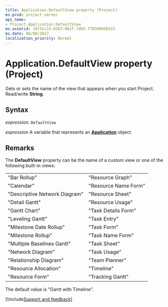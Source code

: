 ```yaml
---
title: Application.DefaultView property (Project)
ms.prod: project-server
api_name:
- Project.Application.DefaultView
ms.assetid: 19f3cc23-6267-0b1f-7db5-7783d6936533
ms.date: 06/08/2017
localization_priority: Normal
---
```



# Application.DefaultView property (Project)

Gets or sets the name of the view that appears when you start Project. Read/write  **String**.


## Syntax

_expression_. `DefaultView`

_expression_ A variable that represents an **[Application](Project.Application.md)** object.


## Remarks

The  **DefaultView** property can be the name of a custom view or one of the following built-in views:


|||
|:-----|:-----|
|"Bar Rollup"|"Resource Graph"|
|"Calendar"|"Resource Name Form"|
|"Descriptive Network Diagram"|"Resource Sheet"|
|"Detail Gantt"|"Resource Usage"|
|"Gantt Chart"|"Task Details Form"|
|"Leveling Gantt"|"Task Entry"|
|"Milestone Date Rollup"|"Task Form"|
|"Milestone Rollup"|"Task Name Form"|
|"Multiple Baselines Gantt"|"Task Sheet"|
|"Network Diagram"|"Task Usage"|
|"Relationship Diagram"|"Team Planner"|
|"Resource Allocation"|"Timeline"|
|"Resource Form"|"Tracking Gantt"|

The default value is "Gantt with Timeline".

[!include[Support and feedback](~/includes/feedback-boilerplate.md)]